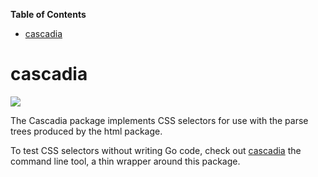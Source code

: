 <!-- START doctoc generated TOC please keep comment here to allow auto update -->
<!-- DON'T EDIT THIS SECTION, INSTEAD RE-RUN doctoc TO UPDATE -->
**Table of Contents**

- [cascadia](#cascadia)

<!-- END doctoc generated TOC please keep comment here to allow auto update -->

# cascadia

[![](https://travis-ci.org/andybalholm/cascadia.svg)](https://travis-ci.org/andybalholm/cascadia)

The Cascadia package implements CSS selectors for use with the parse trees produced by the html package.

To test CSS selectors without writing Go code, check out [cascadia](https://github.com/suntong/cascadia) the command line tool, a thin wrapper around this package.
